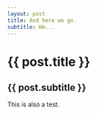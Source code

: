 ```yaml
---
layout: post
title: And here we go.
subtitle: Hm...
---
```

<h1>{{ post.title }}</h1>
<h2>{{ post.subtitle }}</h2>

This is also a test.
